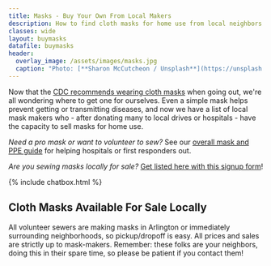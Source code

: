 ```yaml
---
title: Masks - Buy Your Own From Local Makers
description: How to find cloth masks for home use from local neighbors sewing them.
classes: wide
layout: buymasks
datafile: buymasks
header:
  overlay_image: /assets/images/masks.jpg
  caption: "Photo: [**Sharon McCutcheon / Unsplash**](https://unsplash.com/photos/bEDh-PxXZ0c)"
---
```


Now that the [CDC recommends wearing cloth masks](https://www.cdc.gov/coronavirus/2019-ncov/prevent-getting-sick/cloth-face-cover.html) when going out, we're all wondering where to get one for ourselves.  Even a simple mask helps prevent getting or transmitting diseases, and now we have a list of local mask makers who - after donating many to local drives or hospitals - have the capacity to sell masks for home use.

_Need a pro mask or want to volunteer to sew?_ See our [overall mask and PPE guide](/masks/) for helping hospitals or first responders out.

_Are you sewing masks locally for sale?_  [Get listed here with this signup form](https://forms.gle/ADXukbsJRNXvr3Ps5)!

{% include chatbox.html %}

## Cloth Masks Available For Sale Locally

All volunteer sewers are making masks in Arlington or immediately surrounding neighborhoods, so pickup/dropoff is easy.  All prices and sales are strictly up to mask-makers.  Remember: these folks are your neighbors, doing this in their spare time, so please be patient if you contact them!
